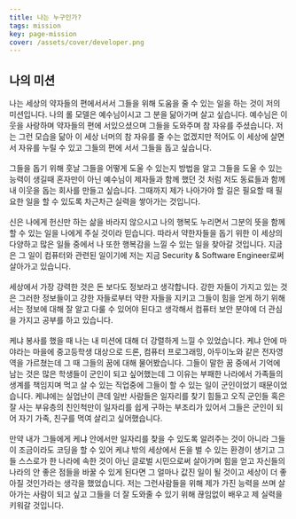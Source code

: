 ```yaml
---
title: 나는 누구인가?
tags: mission
key: page-mission
cover: /assets/cover/developer.png
---
```


## 나의 미션

나는 세상의 약자들의 편에서서서 그들을 위해 도움을 줄 수 있는 일을 하는 것이 저의 미션입니다. 나의 롤 모델은 예수님이시고 그 분을 닮아가며 살고 싶습니다. 예수님은 이웃을 사랑하며 약자들의 편에 서있으셨으며 그들을 도와주며 참 자유를 주셨습니다. 저는 그런 모습을 닮아 이 세상 너머의 참 자유를 줄 수는 없겠지만 적어도 이 세상에 살면서 자유를 누릴 수 있고 그들의 편에 서서 그들을 돕고 싶습니다.
<br><br>
그들을 돕기 위해 훗날 그들을 어떻게 도울 수 있는지 방법을 알고 그들을 도울 수 있는 능력이 생길때 혼자만이 아닌 예수님이 제자들과 함께 했던 것 처럼 저도 동료들과 함께 내 이웃을 돕는 회사를 만들고 싶습니다. 그때까지 제가 나아가야 할 길은 필요할 때 필요한 일을 할 수 있도록 차근차근 실력을 쌓아가는 것입니다.
<br><br>
신은 나에게 헌신만 하는 삶을 바라지 않으시고 나의 행복도 누리면서 그분의 뜻을 함께 할 수 있는 일을 나에게 주실 것이라 믿습니다. 따라서 약한자들을 돕기 위한 이 세상의 다양하고 많은 일들 중에서 나 또한 행복감을 느낄 수 있는 일을 찾아갈 것입니다. 지금은 그 일이 컴퓨터와 관련된 일이기에 저는 지금 Security & Software Engineer로써 살아가고 있습니다.
<br><br>
세상에서 가장 강력한 것은 돈 보다도 정보라고 생각합니다. 강한 자들이 가지고 있는 것은 그러한 정보들이고 강한 자들로부터 약한 자들을 지키고 그들이 힘을 얻게 하기 위해서는 정보에 대해 잘 알고 다룰 수 있어야 된다고 생각해서 컴퓨터 보안 분야에 더 관심을 가지고 공부를 하고 있습니다.
<br><br>
케냐 봉사를 했을 때 나는 내 미션에 대해 더 강렬하게 느낄 수 있었습니다. 케냐 안에 마야라는 마을에 중고등학생 대상으로 드론, 컴퓨터 프로그래밍, 아두이노와 같은 전자영역을 가르쳤는데 그 때 그들의 꿈에 대해 물어봤습니다. 그들이 말한 꿈 중에서 기억에 남는 것은 많은 학생들이 군인이 되고 싶어했는데 그 이유는 부패한 나라에서 가족들의 생계를 책임지며 먹고 살 수 있는 직업중에 그들이 할 수 있는 일이 군인이었기 때문이었습니다. 케냐에는 실업난이 큰데 일반 사람들은 일자리를 찾기 힘들고 오직 군인들 혹은 잘 사는 부유층의 친인척만이 일자리를 쉽게 구하는 부조리가 있어서 그들은 군인이 되어 자기 가족, 친구를 먹여 살리고 싶어했습니다.
<br><br>
만약 내가 그들에게 케냐 안에서만 일자리를 찾을 수 있도록 알려주는 것이 아니라 그들이 조금이라도 코딩을 할 수 있어 케냐 밖의 세상에서 돈을 벌 수 있는 환경이 생기고 그들 스스로가 한 나라에 속한 것이 아닌 글로벌 시민으로써 살아가며 힘을 얻고 자신들의 나라의 안 좋은 점들을 바꿀 수 있게 된다면 그 얼마나 값진 일이 될 것이고 세상이 더 좋아질 것인가라는 생각을 했었습니다. 저는 그런사람들을 위해 제가 가진 능력을 쓰며 살아가는 사람이 되고 싶고 그들을 더 잘 도와줄 수 있기 위해 끊임없이 배우고 제 실력을 키워갈 것입니다.